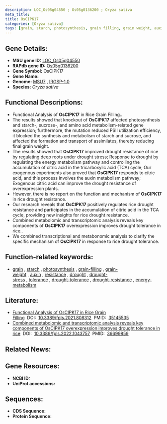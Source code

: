 ```yaml
---
description: LOC_Os05g04550 ; Os05g0136200 ; Oryza sativa
meta_title:
title: OsCIPK17
categories: [Oryza sativa]
tags: [grain, starch, photosynthesis, grain filling, grain weight, auxin, resistance, drought, drought stress, tolerance, drought tolerance, drought resistance, energy metabolism]
---
```


## Gene Details:
- **MSU gene ID:** [LOC_Os05g04550](http://rice.uga.edu/cgi-bin/ORF_infopage.cgi?orf=LOC_Os05g04550)  
- **RAPdb gene ID:** [Os05g0136200](https://rapdb.dna.affrc.go.jp/locus/?name=Os05g0136200)  
- **Gene Symbol:** OsCIPK17
- **Gene Name:**
- **Genome:**  [MSU7](http://rice.uga.edu/)&nbsp;,&nbsp;[IRGSP-1.0](https://rapdb.dna.affrc.go.jp/download/irgsp1.html)
- **Species:** *Oryza sativa*

## Functional Descriptions:
   - Functional Analysis of **OsCIPK17** in Rice Grain Filling..
   - The results showed that knockout of **OsCIPK17** affected photosynthesis and starch-, sucrose-, and amino acid metabolism-related gene expression; furthermore, the mutation reduced PSII utilization efficiency, it blocked the synthesis and metabolism of starch and sucrose, and affected the formation and transport of assimilates, thereby reducing final grain weight.
   - The results showed that **OsCIPK17** improved drought resistance of rice by regulating deep roots under drought stress; Response to drought by regulating the energy metabolism pathway and controlling the accumulation of citric acid in the tricarboxylic acid (TCA) cycle; Our exogenous experiments also proved that **OsCIPK17** responds to citric acid, and this process involves the auxin metabolism pathway; Exogenous citric acid can improve the drought resistance of overexpression plants.
   - However, there is no report on the function and mechanism of **OsCIPK17** in rice drought resistance.
   - Our research reveals that **OsCIPK17** positively regulates rice drought resistance and participates in the accumulation of citric acid in the TCA cycle, providing new insights for rice drought resistance.
   - Combined metabolomic and transcriptomic analysis reveals key components of **OsCIPK17** overexpression improves drought tolerance in rice..
   - We combined transcriptional and metabonomic analysis to clarify the specific mechanism of **OsCIPK17** in response to rice drought tolerance.

## Function-related keywords:
   - [grain](/tags/grain/)&nbsp;,&nbsp;[starch](/tags/starch/)&nbsp;,&nbsp;[photosynthesis](/tags/photosynthesis/)&nbsp;,&nbsp;[grain-filling](/tags/grain-filling/)&nbsp;,&nbsp;[grain-weight](/tags/grain-weight/)&nbsp;,&nbsp;[auxin](/tags/auxin/)&nbsp;,&nbsp;[resistance](/tags/resistance/)&nbsp;,&nbsp;[drought](/tags/drought/)&nbsp;,&nbsp;[drought-stress](/tags/drought-stress/)&nbsp;,&nbsp;[tolerance](/tags/tolerance/)&nbsp;,&nbsp;[drought-tolerance](/tags/drought-tolerance/)&nbsp;,&nbsp;[drought-resistance](/tags/drought-resistance/)&nbsp;,&nbsp;[energy-metabolism](/tags/energy-metabolism/)

## Literature:
   - [Functional Analysis of OsCIPK17 in Rice Grain Filling](https://www.doi.org/10.3389/fpls.2021.808312)&nbsp;&nbsp;DOI:&nbsp;&nbsp;[10.3389/fpls.2021.808312](https://www.doi.org/10.3389/fpls.2021.808312)&nbsp;&nbsp;PMID:&nbsp;&nbsp;[35145535](https://pubmed.ncbi.nlm.nih.gov/35145535/)
   - [Combined metabolomic and transcriptomic analysis reveals key components of OsCIPK17 overexpression improves drought tolerance in rice](https://www.doi.org/10.3389/fpls.2022.1043757)&nbsp;&nbsp;DOI:&nbsp;&nbsp;[10.3389/fpls.2022.1043757](https://www.doi.org/10.3389/fpls.2022.1043757)&nbsp;&nbsp;PMID:&nbsp;&nbsp;[36699859](https://pubmed.ncbi.nlm.nih.gov/36699859/)

## Related News:

## Gene Resources:
- **NCBI ID:**  []()
- **UniProt accessions:** [](https://www.uniprot.org/uniprotkb//entry)

## Sequences:
- **CDS Sequence:**
- **Protein Sequence:**
